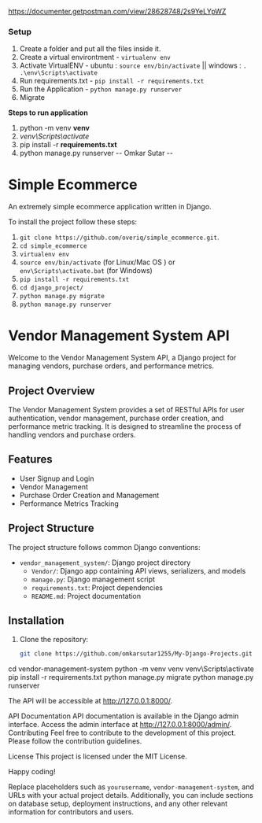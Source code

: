 https://documenter.getpostman.com/view/28628748/2s9YeLYpWZ



### Setup
1. Create a folder and put all the files inside it.
2. Create a virtual environtment - `virtualenv env`
3. Activate VirtualENV - ubuntu : `source env/bin/activate` || windows : `. .\env\Scripts\activate`
4. Run requirements.txt - `pip install -r requirements.txt`
5. Run the Application - `python manage.py runserver`
6. Migrate

**Steps to run application**

1. python -m venv **venv**
2. *venv\Scripts\activate*
3. pip install -r **requirements.txt**
4. python manage.py runserver
-- Omkar Sutar --



# Simple Ecommerce

An extremely simple ecommerce application written in Django.

To install the project follow these steps:

1. `git clone https://github.com/overiq/simple_ecommerce.git`.
1. `cd simple_ecommerce`
1. `virtualenv env`
1. `source env/bin/activate` (for Linux/Mac OS ) or `env\Scripts\activate.bat` (for Windows)
1. `pip install -r requirements.txt`
1. `cd django_project/`
1. `python manage.py migrate`
1. `python manage.py runserver`



# Vendor Management System API

Welcome to the Vendor Management System API, a Django project for managing vendors, purchase orders, and performance metrics.

## Project Overview

The Vendor Management System provides a set of RESTful APIs for user authentication, vendor management, purchase order creation, and performance metric tracking. It is designed to streamline the process of handling vendors and purchase orders.

## Features

- User Signup and Login
- Vendor Management
- Purchase Order Creation and Management
- Performance Metrics Tracking

## Project Structure

The project structure follows common Django conventions:

- `vendor_management_system/`: Django project directory
  - `Vendor/`: Django app containing API views, serializers, and models
  - `manage.py`: Django management script
  - `requirements.txt`: Project dependencies
  - `README.md`: Project documentation

## Installation

1. Clone the repository:

   ```bash
   git clone https://github.com/omkarsutar1255/My-Django-Projects.git


cd vendor-management-system
python -m venv venv
venv\Scripts\activate
pip install -r requirements.txt
python manage.py migrate
python manage.py runserver

The API will be accessible at http://127.0.0.1:8000/.

API Documentation
API documentation is available in the Django admin interface.
Access the admin interface at http://127.0.0.1:8000/admin/.
Contributing
Feel free to contribute to the development of this project. Please follow the contribution guidelines.

License
This project is licensed under the MIT License.

Happy coding!

Replace placeholders such as `yourusername`, `vendor-management-system`, and URLs with your actual project details. Additionally, you can include sections on database setup, deployment instructions, and any other relevant information for contributors and users.
